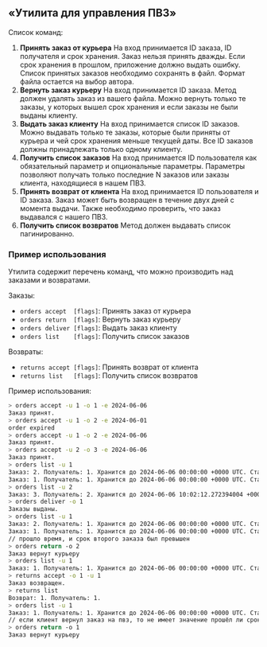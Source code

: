 ## «Утилита для управления ПВЗ»
Список команд:

1. **Принять заказ от курьера**
   На вход принимается ID заказа, ID получателя и срок хранения. Заказ нельзя принять дважды. Если срок хранения в прошлом, приложение должно выдать ошибку. Список принятых заказов необходимо сохранять в файл. Формат файла остается на выбор автора.
2. **Вернуть заказ курьеру**
   На вход принимается ID заказа. Метод должен удалять заказ из вашего файла. Можно вернуть только те заказы, у которых вышел срок хранения и если заказы не были выданы клиенту.
3. **Выдать заказ клиенту**
   На вход принимается список ID заказов. Можно выдавать только те заказы, которые были приняты от курьера и чей срок хранения меньше текущей даты. Все ID заказов должны принадлежать только одному клиенту.
4. **Получить список заказов**
   На вход принимается ID пользователя как обязательный параметр и опциональные параметры.
   Параметры позволяют получать только последние N заказов или заказы клиента, находящиеся в нашем ПВЗ.
5. **Принять возврат от клиента**
   На вход принимается ID пользователя и ID заказа. Заказ может быть возвращен в течение двух дней с момента выдачи. Также необходимо проверить, что заказ выдавался с нашего ПВЗ.
6. **Получить список возвратов**
   Метод должен выдавать список пагинированно.

### Пример использования

Утилита содержит перечень команд, что можно производить над заказами и возвратами.

Заказы:
  - `orders accept  [flags]`: Принять заказ от курьера
  - `orders return  [flags]`: Вернуть заказ курьеру
  - `orders deliver [flags]`: Выдать заказ клиенту
  - `orders list    [flags]`: Получить список заказов
	
Возвраты:
  - `returns accept [flags]`: Принять возврат от клиента
  - `returns list   [flags]`: Получить список возвратов

Пример использования:
```sh
> orders accept -u 1 -o 1 -e 2024-06-06
Заказ принят.
> orders accept -u 1 -o 2 -e 2024-06-01
order expired
> orders accept -u 1 -o 2 -e 2024-06-06
Заказ принят.
> orders accept -u 2 -o 3 -e 2024-06-06
Заказ принят.
> orders list -u 1 
Заказ: 2. Получатель: 1. Хранится до 2024-06-06 00:00:00 +0000 UTC. Статус: Принят
Заказ: 1. Получатель: 1. Хранится до 2024-06-06 00:00:00 +0000 UTC. Статус: Принят
> orders list -u 2
Заказ: 3. Получатель: 2. Хранится до 2024-06-06 10:02:12.272394004 +0000 UTC. Статус: Принят
> orders deliver -o 1
Заказы выданы.
> orders list -u 1
Заказ: 2. Получатель: 1. Хранится до 2024-06-06 00:00:00 +0000 UTC. Статус: Принят
Заказ: 1. Получатель: 1. Хранится до 2024-06-06 00:00:00 +0000 UTC. Статус: Забран
// прошло время, и срок второго заказа был превышен
> orders return -o 2
Заказ вернут курьеру
> orders list -u 1
Заказ: 1. Получатель: 1. Хранится до 2024-06-06 00:00:00 +0000 UTC. Статус: Забран
> returns accept -o 1 -u 1
Заказ возвращен.
> returns list
Возврат: 1. Получатель: 1.
> orders list -u 1
Заказ: 1. Получатель: 1. Хранится до 2024-06-06 00:00:00 +0000 UTC. Статус: Возвращен
// если клиент вернул заказ на пвз, то не имеет значение прошёл ли срок хранения: заказ можно вернуть курьеру
> orders return -o 1
Заказ вернут курьеру
```